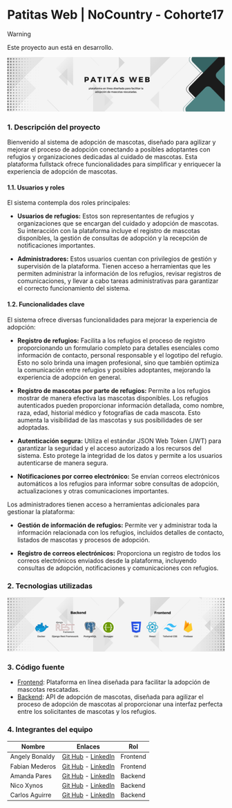 # Patitas Web | NoCountry - Cohorte17
> [!WARNING]
> Este proyecto aun está en desarrollo.

<div>
    <a href="https://patitas-adopciones.vercel.app/" target="_blank">
        <img src="/images/ProjectBanner.png">
    </a>
</div>

### 1. Descripción del proyecto
Bienvenido al sistema de adopción de mascotas, diseñado para agilizar y mejorar el proceso de adopción conectando a posibles adoptantes con refugios y organizaciones dedicadas al cuidado de mascotas. Esta plataforma fullstack ofrece funcionalidades para simplificar y enriquecer la experiencia de adopción de mascotas.

#### 1.1. Usuarios y roles
El sistema contempla dos roles principales:

- **Usuarios de refugios:** Estos son representantes de refugios y organizaciones que se encargan del cuidado y adopción de mascotas. Su interacción con la plataforma incluye el registro de mascotas disponibles, la gestión de consultas de adopción y la recepción de notificaciones importantes.

- **Administradores:** Estos usuarios cuentan con privilegios de gestión y supervisión de la plataforma. Tienen acceso a herramientas que les permiten administrar la información de los refugios, revisar registros de comunicaciones, y llevar a cabo tareas administrativas para garantizar el correcto funcionamiento del sistema.

#### 1.2. Funcionalidades clave
El sistema ofrece diversas funcionalidades para mejorar la experiencia de adopción:

- **Registro de refugios:** Facilita a los refugios el proceso de registro proporcionando un formulario completo para detalles esenciales como información de contacto, personal responsable y el logotipo del refugio. Esto no solo brinda una imagen profesional, sino que también optimiza la comunicación entre refugios y posibles adoptantes, mejorando la experiencia de adopción en general.

- **Registro de mascotas por parte de refugios:** Permite a los refugios mostrar de manera efectiva las mascotas disponibles. Los refugios autenticados pueden proporcionar información detallada, como nombre, raza, edad, historial médico y fotografías de cada mascota. Esto aumenta la visibilidad de las mascotas y sus posibilidades de ser adoptadas.

- **Autenticación segura:** Utiliza el estándar JSON Web Token (JWT) para garantizar la seguridad y el acceso autorizado a los recursos del sistema. Esto protege la integridad de los datos y permite a los usuarios autenticarse de manera segura.

- **Notificaciones por correo electrónico:** Se envían correos electrónicos automáticos a los refugios para informar sobre consultas de adopción, actualizaciones y otras comunicaciones importantes.

Los administradores tienen acceso a herramientas adicionales para gestionar la plataforma:

- **Gestión de información de refugios:** Permite ver y administrar toda la información relacionada con los refugios, incluidos detalles de contacto, listados de mascotas y procesos de adopción.

- **Registro de correos electrónicos:** Proporciona un registro de todos los correos electrónicos enviados desde la plataforma, incluyendo consultas de adopción, notificaciones y comunicaciones con refugios.

### 2. Tecnologias utilizadas
<div>
    <img src="/images/technologies.png">
</div>

### 3. Código fuente
- [Frontend](./frontend/): Plataforma en línea diseñada para facilitar la adopción de mascotas rescatadas.
- [Backend](./backend/): API de adopción de mascotas, diseñada para agilizar el proceso de adopción de mascotas al proporcionar una interfaz perfecta entre los solicitantes de mascotas y los refugios.

### 4. Integrantes del equipo
| Nombre | Enlaces | Rol | 
|----------|----------|----------|
| Angely Bonaldy | <a href="https://github.com/anggifit" target="_blank">Git Hub</a> - <a href="https://www.linkedin.com/in/angelynbonaldy/" target="_blank">LinkedIn</a> | Frontend |
| Fabian Mederos | <a href="https://github.com/juabiDev" target="_blank">Git Hub</a> - <a href="https://www.linkedin.com/in/fabian-mederos" target="_blank">LinkedIn</a> | Frontend |
| Amanda Pares | <a href="https://github.com/AParesFermandez" target="_blank">Git Hub</a> - <a href="https://www.linkedin.com/in/amanda-pares-fern%C3%A1ndez-761689171/" target="_blank">LinkedIn</a> | Backend |
| Nico Xynos | <a href="https://github.com/nicoxynos5" target="_blank">Git Hub</a> - <a href="https://www.linkedin.com/in/nicoxynos/" target="_blank">LinkedIn</a> | Backend |
| Carlos Aguirre | <a href="https://github.com/The-Asintota" target="_blank">Git Hub</a> - <a href="https://www.linkedin.com/in/carlosaguirredev/" target="_blank">LinkedIn</a> | Backend |